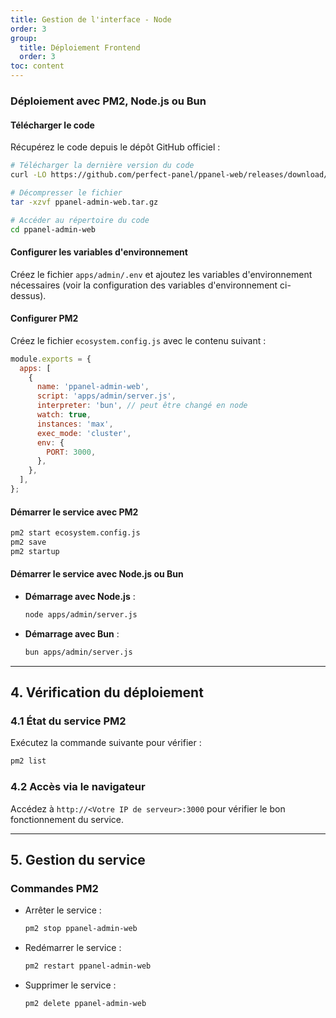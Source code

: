 ```yaml
---
title: Gestion de l'interface - Node
order: 3
group: 
  title: Déploiement Frontend
  order: 3
toc: content
---
```


### Déploiement avec PM2, Node.js ou Bun

#### Télécharger le code

Récupérez le code depuis le dépôt GitHub officiel :

```bash
# Télécharger la dernière version du code
curl -LO https://github.com/perfect-panel/ppanel-web/releases/download/v1.0.0/ppanel-admin-web.tar.gz

# Décompresser le fichier
tar -xzvf ppanel-admin-web.tar.gz

# Accéder au répertoire du code
cd ppanel-admin-web
```

#### Configurer les variables d'environnement

Créez le fichier `apps/admin/.env` et ajoutez les variables d'environnement nécessaires (voir la configuration des variables d'environnement ci-dessus).

#### Configurer PM2

Créez le fichier `ecosystem.config.js` avec le contenu suivant :

```javascript
module.exports = {
  apps: [
    {
      name: 'ppanel-admin-web',
      script: 'apps/admin/server.js',
      interpreter: 'bun', // peut être changé en node
      watch: true,
      instances: 'max',
      exec_mode: 'cluster',
      env: {
        PORT: 3000,
      },
    },
  ],
};
```

#### Démarrer le service avec PM2

```bash
pm2 start ecosystem.config.js
pm2 save
pm2 startup
```

#### Démarrer le service avec Node.js ou Bun

- **Démarrage avec Node.js** :
  ```bash
  node apps/admin/server.js
  ```
- **Démarrage avec Bun** :
  ```bash
  bun apps/admin/server.js
  ```

---

## **4. Vérification du déploiement**

### **4.1 État du service PM2**

Exécutez la commande suivante pour vérifier :

```bash
pm2 list
```

### **4.2 Accès via le navigateur**

Accédez à `http://<Votre IP de serveur>:3000` pour vérifier le bon fonctionnement du service.

---

## **5. Gestion du service**

### **Commandes PM2**

- Arrêter le service :
  ```bash
  pm2 stop ppanel-admin-web
  ```
- Redémarrer le service :
  ```bash
  pm2 restart ppanel-admin-web
  ```
- Supprimer le service :
  ```bash
  pm2 delete ppanel-admin-web
  ```

